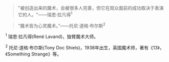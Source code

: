 >"被创造出来的魔术，会被很多人完善，但它在观众面前的成功取决于表演它的人。"——瑞恩·拉凡得<sup>1</sup>

>“魔术皆为心灵魔术。”——托尼·道格·布尔斯<sup>2</sup>

<sup>1</sup> 瑞恩·拉凡得(René Lavand)，独臂魔术大师。

<sup>2</sup> 托尼·道格·布尔斯(Tony Doc Shiels)，1938年出生，英国魔术师，著有《13》，《Something Strange》等。